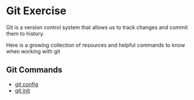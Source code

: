 # Git Exercise

Git is a version control system that allows us to track changes and commit them to history.

Here is a growing collection of resources and helpful commands to know when working with git

## Git Commands
- [git config](./Commands/Config.md)
- [git init](./Commands/Init.md)
